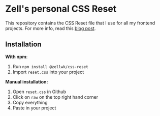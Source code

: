 # Zell's personal CSS Reset

This repository contains the CSS Reset file that I use for all my frontend projects. For more info, read this [blog post](https://zellwk.com/blog/css-reset).

## Installation

**With npm**:

1. Run `npm install @zellwk/css-reset`
2. Import `reset.css` into your project

**Manual installation:**

1. Open `reset.css` in Github
2. Click on `raw` on the top right hand corner
3. Copy everything
4. Paste in your project
